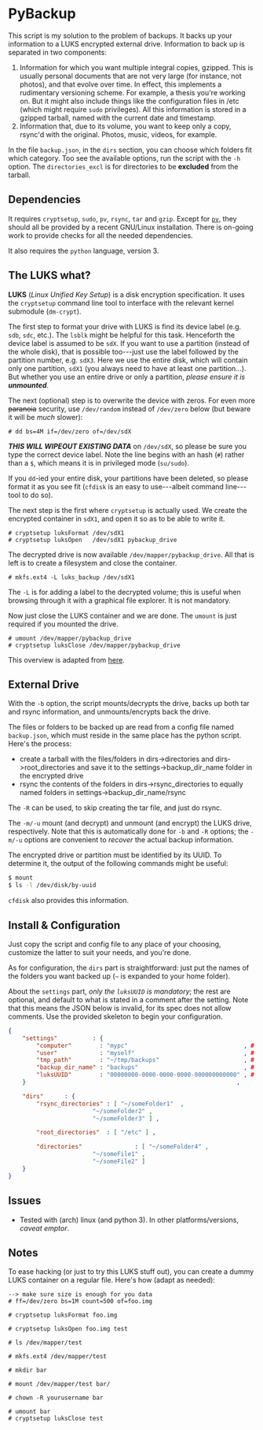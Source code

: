 PyBackup 
===

This script is my solution to the problem of backups. It backs up your
information to a LUKS encrypted external drive. Information to back up
is separated in two components:

1. Information for which you want multiple integral copies,
	 gzipped. This is usually personal documents that are not very
	 large (for instance, not photos), and that evolve over time. In
	 effect, this implements a rudimentary versioning scheme. For
	 example, a thesis you're working on. But it might also include
	 things like the configuration files in /etc (which might require
	 `sudo` privileges). All this information is stored in a gzipped
	 tarball, named with the current date and timestamp.
2. Information that, due to its volume, you want to keep only a
	 copy, rsync'd with the original. Photos, music, videos, for
	 example.

In the file `backup.json`, in the `dirs` section, you can choose which
folders fit which category. Too see the available options, run the
script with the `-h` option. The `directories_excl` is for directories
to be **excluded** from the tarball.

Dependencies 
---

It requires `cryptsetup`, `sudo`, `pv`, `rsync`, `tar` and `gzip`.
Except for [`pv`](https://www.ivarch.com/programs/pv.shtml), they should
all be provided by a recent GNU/Linux installation. There is on-going
work to provide checks for all the needed dependencies.

It also requires the `python` language, version 3.


The LUKS what?
----

**LUKS** (*Linux Unified Key Setup*) is a disk encryption specification.
It uses the `cryptsetup` command line tool to interface with the
relevant kernel submodule (`dm-crypt`).

The first step to format your drive with LUKS is find its device label
(e.g. `sdb`, `sdc`, etc.). The `lsblk` might be helpful for this task.
Henceforth the device label is assumed to be `sdX`. If you want to use a
partition (instead of the whole disk), that is possible too---just use
the label followed by the partition number, e.g. `sdX3`. Here we use the
entire disk, which will contain only one partition, `sdX1` (you always
need to have at least one partition...). But whether you use an entire
drive or only a partition, *please ensure it is **unmounted***.

The next (optional) step is to overwrite the device with zeros. For even
more ~~paranoia~~ security, use `/dev/random` instead of `/dev/zero`
below (but beware it will be *much* slower):

~~~ text
# dd bs=4M if=/dev/zero of=/dev/sdX
~~~

***THIS WILL WIPEOUT EXISTING DATA*** on `/dev/sdX`, so please be sure
you type the correct device label. Note the line begins with an hash
(`#`) rather than a `$`, which means it is in privileged mode
(`su/sudo`).

If you `dd`-ied your entire disk, your partitions have been deleted, so
please format it as you see fit (`cfdisk` is an easy to use---albeit
command line---tool to do so).

The next step is the first where `cryptsetup` is actually used. We
create the encrypted container in `sdX1`, and open it so as to be able
to write it.

~~~ text
# cryptsetup luksFormat /dev/sdX1
# cryptsetup luksOpen   /dev/sdX1 pybackup_drive
~~~

The decrypted drive is now available `/dev/mapper/pybackup_drive`. All
that is left is to create a filesystem and close the container.

~~~ text
# mkfs.ext4 -L luks_backup /dev/sdX1
~~~

The `-L` is for adding a label to the decrypted volume; this is useful
when browsing through it with a graphical file explorer. It is not
mandatory.

Now just close the LUKS container and we are done. The `umount` is just
required if you mounted the drive.

~~~ text
# umount /dev/mapper/pybackup_drive
# cryptsetup luksClose /dev/mapper/pybackup_drive
~~~

This overview is adapted from
[here](http://www.circuidipity.com/encrypt-external-drive.html).

External Drive
---

With the `-b` option, the script mounts/decrypts the drive, backs up
both tar and rsync information, and unmounts/encrypts back the drive.

The files or folders to be backed up are read from a config file named
`backup.json`, which must reside in the same place has the python
script. Here's the process:

- create a tarball with the files/folders in dirs->directories and 
	dirs->root_directories and save it to the settings->backup_dir_name 
	folder in the encrypted drive 
- rsync the contents of the folders in dirs->rsync_directories to
	equally named folders in settings->backup_dir_name/rsync 

The `-R` can be used, to skip creating the tar file, and just do rsync. 

The `-m/-u` mount (and decrypt) and unmount (and encrypt) the LUKS
drive, respectively. Note that this is automatically done for `-b` and
`-R` options; the `-m/-u` options are convenient to *recover* the actual
backup information.

The encrypted drive or partition must be identified by its UUID. To
determine it, the output of the following commands might be useful:

```bash
$ mount
$ ls -l /dev/disk/by-uuid
```

`cfdisk` also provides this information.

Install & Configuration
---

Just copy the script and config file to any place of your choosing,
customize the latter to suit your needs, and you're done.

As for configuration, the `dirs` part is straightforward: just put the
names of the folders you want backed up (`~` is expanded to your home
folder).

About the `settings` part, *only the `luksUUID` is mandatory*; the rest
are optional, and default to what is stated in a comment after the
setting. Note that this means the JSON below is invalid, for its spec
does not allow comments. Use the provided skeleton to begin your
configuration.

~~~ json
{
	"settings"          : {
		"computer"        : "mypc"                                 , # hostname, not FQDN. If omitted, is detected by python
		"user"            : "myself"                               , # username of user running script. If omitted, is detected by python
		"tmp_path"        : "~/tmp/backups"                        , # path where tarball and LUKS mount point are created; defaults to ~
		"backup_dir_name" : "backups"                              , # path inside backup device where to store tar and rsync; defaults to root of device
		"luksUUID"        : "00000000-0000-0000-0000-000000000000" , # see previous section
	}                                                            ,

	"dirs"		: {
		"rsync_directories"	: [ "~/someFolder1"  ,
                        "~/someFolder2" ,
                        "~/someFolder3" ] ,

		"root_directories"	: [ "/etc" ] ,

		"directories"				: [ "~/someFolder4" ,
                        "~/someFile1" ,
                        "~/someFile2" ]
	}
}
~~~

Issues
---

- Tested with (arch) linux (and python 3). In other platforms/versions,
	*caveat emptor*.

Notes
---

To ease hacking (or just to try this LUKS stuff out), you can create a
dummy LUKS container on a regular file. Here's how (adapt as needed):

~~~ text
--> make sure size is enough for you data
# ff=/dev/zero bs=1M count=500 of=foo.img

# cryptsetup luksFormat foo.img

# cryptsetup luksOpen foo.img test

# ls /dev/mapper/test

# mkfs.ext4 /dev/mapper/test

# mkdir bar

# mount /dev/mapper/test bar/

# chown -R yourusername bar

# umount bar
# cryptsetup luksClose test
~~~
